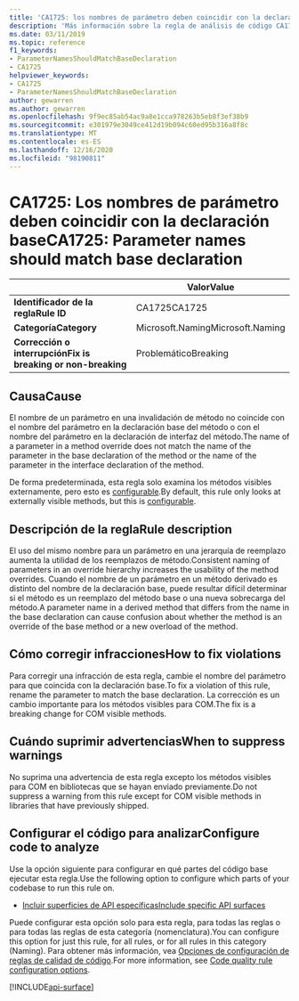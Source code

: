 ```yaml
---
title: 'CA1725: los nombres de parámetro deben coincidir con la declaración base (análisis de código)'
description: 'Más información sobre la regla de análisis de código CA1725: los nombres de parámetro deben coincidir con la declaración base'
ms.date: 03/11/2019
ms.topic: reference
f1_keywords:
- ParameterNamesShouldMatchBaseDeclaration
- CA1725
helpviewer_keywords:
- CA1725
- ParameterNamesShouldMatchBaseDeclaration
author: gewarren
ms.author: gewarren
ms.openlocfilehash: 9f9ec85ab54ac9a8e1cca978263b5eb8f3ef38b9
ms.sourcegitcommit: e301979e3049ce412d19b094c60ed95b316a8f8c
ms.translationtype: MT
ms.contentlocale: es-ES
ms.lasthandoff: 12/16/2020
ms.locfileid: "98190811"
---
```

# <a name="ca1725-parameter-names-should-match-base-declaration"></a><span data-ttu-id="55656-103">CA1725: Los nombres de parámetro deben coincidir con la declaración base</span><span class="sxs-lookup"><span data-stu-id="55656-103">CA1725: Parameter names should match base declaration</span></span>

| | <span data-ttu-id="55656-104">Valor</span><span class="sxs-lookup"><span data-stu-id="55656-104">Value</span></span> |
|-|-|
| <span data-ttu-id="55656-105">**Identificador de la regla**</span><span class="sxs-lookup"><span data-stu-id="55656-105">**Rule ID**</span></span> |<span data-ttu-id="55656-106">CA1725</span><span class="sxs-lookup"><span data-stu-id="55656-106">CA1725</span></span>|
| <span data-ttu-id="55656-107">**Categoría**</span><span class="sxs-lookup"><span data-stu-id="55656-107">**Category**</span></span> |<span data-ttu-id="55656-108">Microsoft.Naming</span><span class="sxs-lookup"><span data-stu-id="55656-108">Microsoft.Naming</span></span>|
| <span data-ttu-id="55656-109">**Corrección o interrupción**</span><span class="sxs-lookup"><span data-stu-id="55656-109">**Fix is breaking or non-breaking**</span></span> |<span data-ttu-id="55656-110">Problemático</span><span class="sxs-lookup"><span data-stu-id="55656-110">Breaking</span></span>|

## <a name="cause"></a><span data-ttu-id="55656-111">Causa</span><span class="sxs-lookup"><span data-stu-id="55656-111">Cause</span></span>

<span data-ttu-id="55656-112">El nombre de un parámetro en una invalidación de método no coincide con el nombre del parámetro en la declaración base del método o con el nombre del parámetro en la declaración de interfaz del método.</span><span class="sxs-lookup"><span data-stu-id="55656-112">The name of a parameter in a method override does not match the name of the parameter in the base declaration of the method or the name of the parameter in the interface declaration of the method.</span></span>

<span data-ttu-id="55656-113">De forma predeterminada, esta regla solo examina los métodos visibles externamente, pero esto es [configurable](#configure-code-to-analyze).</span><span class="sxs-lookup"><span data-stu-id="55656-113">By default, this rule only looks at externally visible methods, but this is [configurable](#configure-code-to-analyze).</span></span>

## <a name="rule-description"></a><span data-ttu-id="55656-114">Descripción de la regla</span><span class="sxs-lookup"><span data-stu-id="55656-114">Rule description</span></span>

<span data-ttu-id="55656-115">El uso del mismo nombre para un parámetro en una jerarquía de reemplazo aumenta la utilidad de los reemplazos de método.</span><span class="sxs-lookup"><span data-stu-id="55656-115">Consistent naming of parameters in an override hierarchy increases the usability of the method overrides.</span></span> <span data-ttu-id="55656-116">Cuando el nombre de un parámetro en un método derivado es distinto del nombre de la declaración base, puede resultar difícil determinar si el método es un reemplazo del método base o una nueva sobrecarga del método.</span><span class="sxs-lookup"><span data-stu-id="55656-116">A parameter name in a derived method that differs from the name in the base declaration can cause confusion about whether the method is an override of the base method or a new overload of the method.</span></span>

## <a name="how-to-fix-violations"></a><span data-ttu-id="55656-117">Cómo corregir infracciones</span><span class="sxs-lookup"><span data-stu-id="55656-117">How to fix violations</span></span>

<span data-ttu-id="55656-118">Para corregir una infracción de esta regla, cambie el nombre del parámetro para que coincida con la declaración base.</span><span class="sxs-lookup"><span data-stu-id="55656-118">To fix a violation of this rule, rename the parameter to match the base declaration.</span></span> <span data-ttu-id="55656-119">La corrección es un cambio importante para los métodos visibles para COM.</span><span class="sxs-lookup"><span data-stu-id="55656-119">The fix is a breaking change for COM visible methods.</span></span>

## <a name="when-to-suppress-warnings"></a><span data-ttu-id="55656-120">Cuándo suprimir advertencias</span><span class="sxs-lookup"><span data-stu-id="55656-120">When to suppress warnings</span></span>

<span data-ttu-id="55656-121">No suprima una advertencia de esta regla excepto los métodos visibles para COM en bibliotecas que se hayan enviado previamente.</span><span class="sxs-lookup"><span data-stu-id="55656-121">Do not suppress a warning from this rule except for COM visible methods in libraries that have previously shipped.</span></span>

## <a name="configure-code-to-analyze"></a><span data-ttu-id="55656-122">Configurar el código para analizar</span><span class="sxs-lookup"><span data-stu-id="55656-122">Configure code to analyze</span></span>

<span data-ttu-id="55656-123">Use la opción siguiente para configurar en qué partes del código base ejecutar esta regla.</span><span class="sxs-lookup"><span data-stu-id="55656-123">Use the following option to configure which parts of your codebase to run this rule on.</span></span>

- [<span data-ttu-id="55656-124">Incluir superficies de API específicas</span><span class="sxs-lookup"><span data-stu-id="55656-124">Include specific API surfaces</span></span>](#include-specific-api-surfaces)

<span data-ttu-id="55656-125">Puede configurar esta opción solo para esta regla, para todas las reglas o para todas las reglas de esta categoría (nomenclatura).</span><span class="sxs-lookup"><span data-stu-id="55656-125">You can configure this option for just this rule, for all rules, or for all rules in this category (Naming).</span></span> <span data-ttu-id="55656-126">Para obtener más información, vea [Opciones de configuración de reglas de calidad de código](../code-quality-rule-options.md).</span><span class="sxs-lookup"><span data-stu-id="55656-126">For more information, see [Code quality rule configuration options](../code-quality-rule-options.md).</span></span>

[!INCLUDE[api-surface](~/includes/code-analysis/api-surface.md)]
